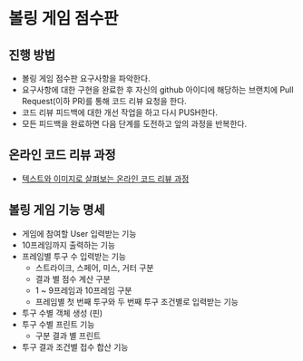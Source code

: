 # 볼링 게임 점수판
## 진행 방법
* 볼링 게임 점수판 요구사항을 파악한다.
* 요구사항에 대한 구현을 완료한 후 자신의 github 아이디에 해당하는 브랜치에 Pull Request(이하 PR)를 통해 코드 리뷰 요청을 한다.
* 코드 리뷰 피드백에 대한 개선 작업을 하고 다시 PUSH한다.
* 모든 피드백을 완료하면 다음 단계를 도전하고 앞의 과정을 반복한다.

## 온라인 코드 리뷰 과정
* [텍스트와 이미지로 살펴보는 온라인 코드 리뷰 과정](https://github.com/next-step/nextstep-docs/tree/master/codereview)

## 볼링 게임 기능 명세
* 게임에 참여할 User 입력받는 기능
* 10프레임까지 출력하는 기능
* 프레임별 투구 수 입력받는 기능
  - 스트라이크, 스페어, 미스, 거터 구분
  - 결과 별 점수 계산 구분
  - 1 ~ 9프레임과 10프레임 구분
  - 프레임별 첫 번째 투구와 두 번째 투구 조건별로 입력받는 기능 
* 투구 수별 객체 생성 (핀)
* 투구 수별 프린트 기능
  - 구분 결과 별 프린트
* 투구 결과 조건별 접수 합산 기능